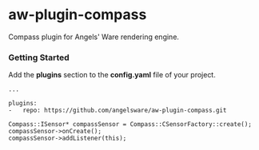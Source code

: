 # aw-plugin-compass

Compass plugin for Angels' Ware rendering engine.

### Getting Started

Add the **plugins** section to the **config.yaml** file of your project.

```
...

plugins:
-	repo: https://github.com/angelsware/aw-plugin-compass.git
```

```
Compass::ISensor* compassSensor = Compass::CSensorFactory::create();
compassSensor->onCreate();
compassSensor->addListener(this);

```
